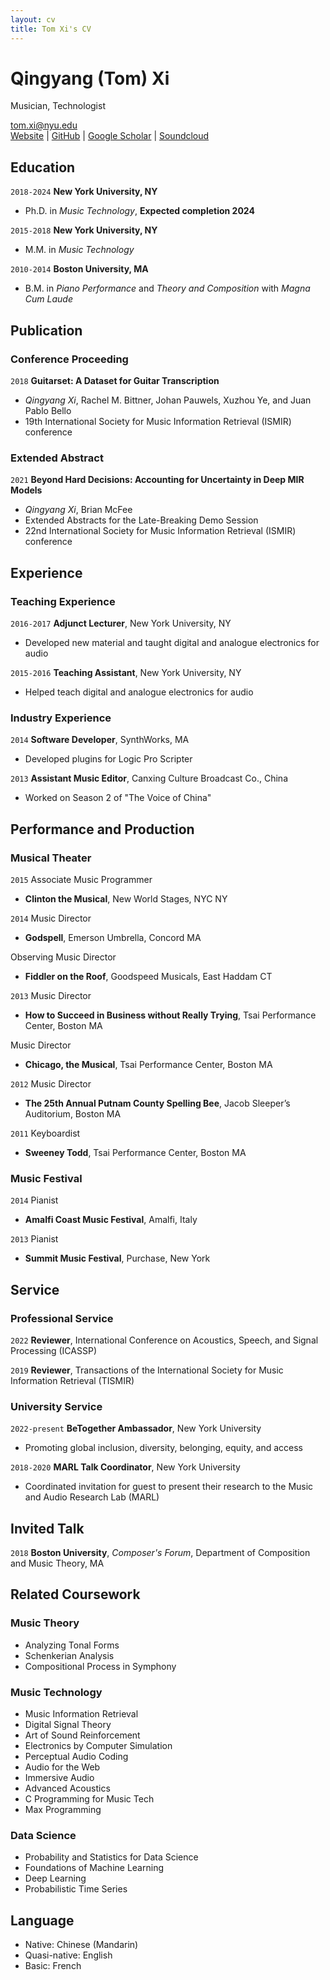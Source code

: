 ```yaml
---
layout: cv
title: Tom Xi's CV
---
```

# Qingyang (Tom) Xi
Musician, Technologist

<div id="webaddress">
    <a href="mailto: tom.xi@nyu.edu">tom.xi@nyu.edu</a><br/>
    <a href="https://tomxi.weebly.com/">Website</a> |
    <a href="https://github.com/tomxi/">GitHub</a> |
    <a href="https://scholar.google.com/citations?user=uWxe6-AAAAAJ">Google Scholar</a> |
    <a href="https://soundcloud.com/tom-xi">Soundcloud</a>
</div>

## Education
`2018-2024`
__New York University, NY__
- Ph.D. in *Music Technology*, __Expected completion 2024__

`2015-2018`
__New York University, NY__
- M.M. in *Music Technology*

`2010-2014`
__Boston University, MA__
- B.M. in *Piano Performance* and *Theory and Composition* with *Magna Cum Laude*

## Publication
### Conference Proceeding
`2018`
​__Guitarset: A Dataset for Guitar Transcription__
- _Qingyang Xi_, Rachel M. Bittner, Johan Pauwels, Xuzhou Ye, and Juan Pablo Bello
- 19th International Society for Music Information Retrieval (ISMIR) conference

### Extended Abstract
`2021`
__Beyond Hard Decisions: Accounting for Uncertainty in Deep MIR Models​__
- _Qingyang Xi_, Brian McFee
- Extended Abstracts for the Late-Breaking Demo Session
- 22nd International Society for Music Information Retrieval (ISMIR) conference

## Experience
### Teaching Experience
`2016-2017`
__Adjunct Lecturer__, New York University, NY
- Developed new material and taught digital and analogue electronics for audio

`2015-2016`
__Teaching Assistant__, New York University, NY
- Helped teach digital and analogue electronics for audio

### Industry Experience
`2014`
__Software Developer__, SynthWorks, MA
- Developed plugins for Logic Pro Scripter

`2013`
__Assistant Music Editor__, Canxing Culture Broadcast Co., China
- Worked on Season 2 of "The Voice of China"

## Performance and Production
### Musical Theater
`2015`
Associate Music Programmer
- __Clinton the Musical__, New World Stages, NYC NY

`2014`
Music Director
- __Godspell__, Emerson Umbrella, Concord MA

Observing Music Director
- __Fiddler on the Roof__, Goodspeed Musicals, East Haddam CT

`2013`
Music Director
- __How to Succeed in Business without Really Trying__, Tsai Performance Center, Boston MA

Music Director
- __Chicago, the Musical__, Tsai Performance Center, Boston MA

`2012`
Music Director
- __The 25th Annual Putnam County Spelling Bee__, Jacob Sleeper’s Auditorium, Boston MA

`2011`
Keyboardist
- __Sweeney Todd__, Tsai Performance Center, Boston MA
<!-- <div style="page-break-after: always;"></div> -->

### Music Festival
`2014`
Pianist
- __Amalfi Coast Music Festival__, Amalfi, Italy

`2013`
Pianist
- __Summit Music Festival__, Purchase, New York

## Service
### Professional Service
`2022`
__Reviewer__, International Conference on Acoustics, Speech, and Signal Processing (ICASSP)

`2019`
__Reviewer__, Transactions of the International Society for Music Information Retrieval (TISMIR)

### University Service
`2022-present`
__BeTogether Ambassador__, New York University
- Promoting global inclusion, diversity, belonging, equity, and access

`2018-2020`
__MARL Talk Coordinator__, New York University
- Coordinated invitation for guest to present their research to the Music and Audio Research Lab (MARL)

## Invited Talk
`2018`
__Boston University__, *Composer's Forum*, Department of Composition and Music Theory, MA

## Related Coursework
### Music Theory
- Analyzing Tonal Forms
- Schenkerian Analysis
- Compositional Process in Symphony

### Music Technology
- Music Information Retrieval
- Digital Signal Theory
- Art of Sound Reinforcement
- Electronics by Computer Simulation
- Perceptual Audio Coding
- Audio for the Web
- Immersive Audio
- Advanced Acoustics
- C Programming for Music Tech
- Max Programming

### Data Science
- Probability and Statistics for Data Science
- Foundations of Machine Learning 
- Deep Learning
- Probabilistic Time Series

## Language
- Native: Chinese (Mandarin)
- Quasi-native: English
- Basic: French

